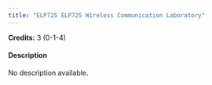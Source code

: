 ```yaml
---
title: "ELP725 ELP725 Wireless Communication Laboratory"
---
```

**Credits:** 3 (0-1-4)

#### Description
No description available.